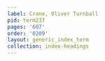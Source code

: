 ```yaml
---
label: Crane, Oliver Turnball
pid: term237
pages: '607'
order: '0209'
layout: generic_index_term
collection: index-headings
---
```

